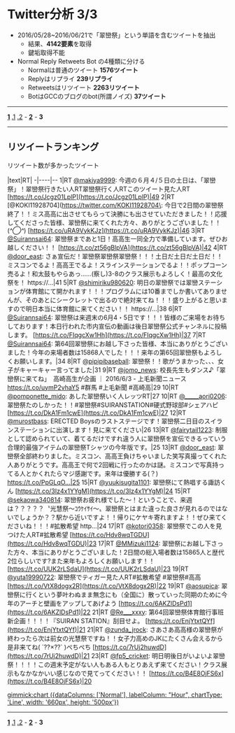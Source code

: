 # Twitter分析 3/3

- 2016/05/28~2016/06/21で「翠巒祭」という単語を含むツイートを抽出
  - 結果、**4142要素**を取得
  - 鍵垢取得不能
- Normal Reply Retweets Bot の4種類に分ける
  - Normalは普通のツイート **1576ツイート**
  - Replyはリプライ **239リプライ**
  - Retweetsはリツイート **2263リツイート**
  - BotはGCCのブログのbot(所謂ノイズ) **37ツイート**

----

**[1](#!Twitter分析.md)** [.1](#!Twitter分析.1.md) [.2](#!Twitter分析.2.md) - **[2](#!Twitter分析2.md)** - **3**

----

## リツイートランキング

リツイート数が多かったツイート

|text|RT|
-|----|--
1|RT [@makiya9999](https://twitter.com/makiya9999): 今週の６月４/５日の土日は、「翠巒祭」！翠巒祭行きたい人RT翠巒祭行く人RTこのツイート見た人RT [https://t.co/Jcgz01LplP](https://t.co/Jcgz01LplP)|49
2|RT [@KOKI11928704](https://twitter.com/KOKI11928704\: 今日で2日間の翠巒祭終了！！ミス高高に出させてもらって決勝にも出させていただきました！！応援してくださった皆様、翠巒祭に来てくれた方々、ありがとうございました！！(*^◯^*) [https://t.co/uRA9VykKJz](https://t.co/uRA9VykKJz)|46
3|RT [@Suirannsai64](https://twitter.com/Suirannsai64): 翠巒祭まであと1日！高高生一同全力で準備しています。ぜひお越しください！！ [https://t.co/zt56gBlpVA](https://t.co/zt56gBlpVA)|42
4|RT [@door_east](https://twitter.com/door_eas): さぁ宣伝だ！翠巒祭翠巒祭翠巒祭！！！土日だ土日だ土日だ！！ミスコンでるよ！高高王でるよ！スラインステーションでるよ！！ポップコーン売るよ！和太鼓もやらあっ……(察し)3-8のクラス展示もよろしく！最高の文化祭を！ https://…|41
5|RT [@shimiriku980620](https://twitter.com/shimiriku980620): 明日の翠巒祭では翠巒ステーションが体育館にて開かれます！！！プログラムには10番までしか書いてありませんが、そのあとにシークレットで出るので絶対来てね！！！盛り上がると思いますので明日本当に体育館に来てください！！ https://…|38
6|RT [@Suirannsai64](https://twitter.com/Suirannsai64): 翠巒祭は来週末の6月4・5日です！！！皆様のご来場をお待ちしております！本日行われた市内宣伝の動画は後日翠巒祭公式チャンネルに投稿します。 [https://t.co/FIqgcXw1Hh](https://t.co/FIqgcXw1Hh)|37
7|RT [@Suirannsai64](https://twitter.com/Suirannsai64): 第64回翠巒祭にお越し下さった皆様、本当にありがとうございました！今年の来場者数は15868人でした！！！来年の第65回翠巒祭もよろしくお願いします。|34
8|RT [@pipipibaseball](https://twitter.com/pipipibaseball): 翠巒祭！！歌がうまかった、、、女子がキャーキャー言ってました|31
9|RT [@jomo_news](https://twitter.com/jomo_news): 校長先生もダンス♪「翠巒祭に来てね」　高崎高生が企画  ｜ 2016/6/3 - 上毛新聞ニュース https://t.co/uymP2vhaY5 #群馬 #上毛新聞 #高崎高|29
10|RT [@pomponette_mido](https://twitter.com/pomponette_mido): あした翠巒祭いく人レッツRT|27
10|RT [@_____aori0206](https://twitter.com/_____aori0206): 翠巒祭たのしかった！！#翠巒祭#SUIRANSTATION#硬式野球部#シェアハピ [https://t.co/DkA1Fm1cwE](https://t.co/DkA1Fm1cwE)|27
12|RT [@murostbass](https://twitter.com/murostbass): ERECTED Boysのラストステージです！翠巒祭二日目のスイランステーションに出演します！見に来てください|26
13|RT [@fairytail1223](https://twitter.com/fairytail1223): 制服として認められていて、着てるだけですれ違う人に翠巒祭を宣伝できるっていう合理的最強アイテムの翠巒祭Tシャツの今年版です。|25
13|RT [@door_east](https://twitter.com/door_east): 翠巒祭全部終わりました。ミスコン、高高王負けちゃいました笑写真撮ってくれた人ありがとうです。高高王で何で2回戦に行ったのかは謎。ミスコンで写真持ってる人とかくれたらマジ感謝です。来年は優勝する(？) https://t.co/PpGLqO…|25
15|RT [@yuukisugita1101](https://twitter.com/yuukisugita1101): 翠巒祭にて熱唱する諏訪くん [https://t.co/3Iz4x1YYgM](https://t.co/3Iz4x1YYgM)|24
15|RT [@sekaowa340814](https://twitter.com/sekaowa340814): 翠巒祭お疲れ様でした～！ということで、来週は？？？？？〝光慧祭～ｺｳｹｲｻｲ～〟翠巒祭とはまた違った良さが見れるのではないでしょうか？？駅から近いですよ！！帰りにケヤキ寄れますよ！！ぜひ来てくださいね！！！#拡散希望 http…|24
17|RT [@kotori0358](https://twitter.com/kotori0358): 翠巒祭でこの人を見つけた人RT#拡散希望 [https://t.co/Hdv8wqTGDU](https://t.co/Hdv8wqTGDU)|23
17|RT [@MMizuki1124](https://twitter.com/MMizuki1124): 翠巒祭にお越し下さった方々、本当にありがとうございました！2日間の総入場者数は15865人と歴代2位らしいです?また来年もよろしくお願いします！！ [https://t.co/UUK2rLSdaU](https://t.co/UUK2rLSdaU)|23
19|RT [@yuta19990722](https://twitter.com/yuta19990722): 翠巒祭でティガー見た人RT#拡散希望 #翠巒祭#高高 [https://t.co/VtX8dogx2R](https://t.co/VtX8dogx2R)|22
19|RT [@aosupica](https://twitter.com/aosupica): 翠巒祭に行くという夢叶わぬまま無念にも（全国に）散っていった同期のために今年のアーチと壁画をアップしてあげよう [https://t.co/6AKZlDsPd1](https://t.co/6AKZlDsPd1)|22
21|RT [@Re___xxxy](https://twitter.com/Re___xxxy): 第64回翠巒祭体育館行事班新企画！！！！『SUIRAN STATION』刮目せよ。 [https://t.co/EnjYtxtQYf](https://t.co/EnjYtxtQYf)|21
21|RT [@zunda_jrock](https://twitter.com/zunda_jrock): さあさあ高高様の翠巒祭が終わったら次は前女の光慧祭ですね！！女子力高めのJKにたくさん会えるから是非来てね( ´??×??` )ぺちぺち [https://t.co/7rUj2huwdD](https://t.co/7rUj2huwdD)|21
23|RT [@fp5_cricket](https://twitter.com/fp5_cricket): 明日明後日がいよいよ翠巒祭！！！！この週末予定がない人もある人もとりあえず来てください！クラス展示もなかなかいい感じなので見てってください！！ [https://t.co/B4E8OjFS6x](https://t.co/B4E8OjFS6x)|20

[gimmick:chart ({dataColumns: ['Normal'], labelColumn: "Hour", chartType: 'Line', width: '660px', height: '500px'})]()

----

**[1](#!Twitter分析.md)** [.1](#!Twitter分析.1.md) [.2](#!Twitter分析.2.md) - **[2](#!Twitter分析2.md)** - **3**